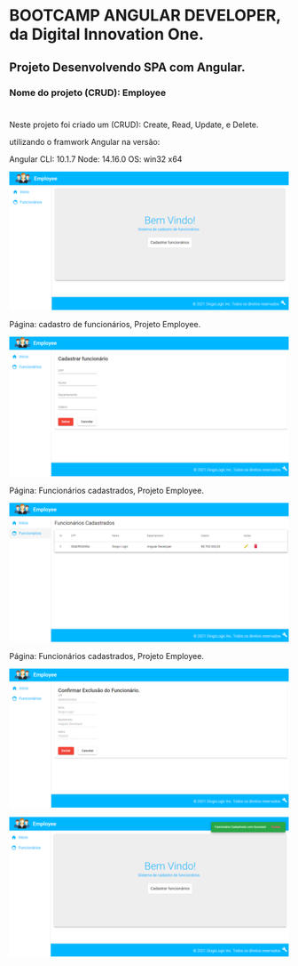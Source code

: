 # BOOTCAMP ANGULAR DEVELOPER, da Digital Innovation One.
## Projeto Desenvolvendo SPA com Angular. 
### Nome do projeto (CRUD): Employee 
#
Neste projeto foi criado um (CRUD): Create, Read, Update, e Delete.

utilizando o framwork Angular na versão:

Angular CLI: 10.1.7
Node: 14.16.0
OS: win32 x64

![employeeImg1](https://github.com/DiogoLogic/Pojeto-Desenvolvendo-SPA-com-Angular-DIO-BootCamp-Avanade/blob/main/img1.png)

Página: cadastro de funcionários, Projeto Employee. 

![employeeImg2](https://github.com/DiogoLogic/Pojeto-Desenvolvendo-SPA-com-Angular-DIO-BootCamp-Avanade/blob/main/img2.png)

Página: Funcionários cadastrados, Projeto Employee. 

![employeeImg3](https://github.com/DiogoLogic/Pojeto-Desenvolvendo-SPA-com-Angular-DIO-BootCamp-Avanade/blob/main/img3.png)

Página: Funcionários cadastrados, Projeto Employee. 

![employeeImg4](https://github.com/DiogoLogic/Pojeto-Desenvolvendo-SPA-com-Angular-DIO-BootCamp-Avanade/blob/main/img4.png)

![employeeImg5](https://github.com/DiogoLogic/Pojeto-Desenvolvendo-SPA-com-Angular-DIO-BootCamp-Avanade/blob/main/img5.png)





